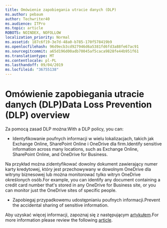 ```yaml
---
title: Omówienie zapobiegania utracie danych (DLP)
ms.author: pebaum
author: Techwriter40
ms.audience: ITPro
ms.topic: article
ROBOTS: NOINDEX, NOFOLLOW
localization_priority: Normal
ms.assetid: 187c6f19-3e7d-48a0-b785-170f578419b9
ms.openlocfilehash: 96d9ecb3cd927946d6a5381fd6fd3a88fe67ac91
ms.sourcegitcommit: a65d196d00adb70045af5caca9828fe44b951f61
ms.translationtype: MT
ms.contentlocale: pl-PL
ms.lasthandoff: 09/04/2019
ms.locfileid: "36755138"
---
```

# <a name="data-loss-prevention-dlp-overview"></a><span data-ttu-id="f026c-102">Omówienie zapobiegania utracie danych (DLP)</span><span class="sxs-lookup"><span data-stu-id="f026c-102">Data Loss Prevention (DLP) overview</span></span>

<span data-ttu-id="f026c-103">Za pomocą zasad DLP można:</span><span class="sxs-lookup"><span data-stu-id="f026c-103">With a DLP policy, you can:</span></span>

- <span data-ttu-id="f026c-104">Identyfikowanie poufnych informacji w wielu lokalizacjach, takich jak Exchange Online, SharePoint Online i OneDrive dla firm.</span><span class="sxs-lookup"><span data-stu-id="f026c-104">Identify sensitive information across many locations, such as Exchange Online, SharePoint Online, and OneDrive for Business.</span></span>


<span data-ttu-id="f026c-105">Na przykład można zidentyfikować dowolny dokument zawierający numer karty kredytowej, który jest przechowywany w dowolnym OneDrive dla witryny biznesowej lub można monitorować tylko witryn OneDrive określonych osób.</span><span class="sxs-lookup"><span data-stu-id="f026c-105">For example, you can identify any document containing a credit card number that's stored in any OneDrive for Business site, or you can monitor just the OneDrive sites of specific people.</span></span>

- <span data-ttu-id="f026c-106">Zapobiegaj przypadkowemu udostępnianiu poufnych informacji.</span><span class="sxs-lookup"><span data-stu-id="f026c-106">Prevent the accidental sharing of sensitive information.</span></span>


<span data-ttu-id="f026c-107">Aby uzyskać więcej informacji, zapoznaj się z następującym [artykułem](https://docs.microsoft.com/office365/securitycompliance/data-loss-prevention-policies).</span><span class="sxs-lookup"><span data-stu-id="f026c-107">For more information please review the following [article](https://docs.microsoft.com/office365/securitycompliance/data-loss-prevention-policies).</span></span>

